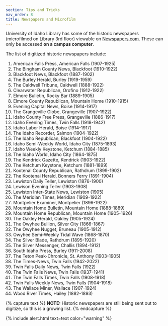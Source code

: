 ```yaml
---
section: Tips and Tricks
nav_order: 8
title: Newspapers and Microfilm
---
```


University of Idaho Library has some of the historic newspapers (microfilmed on Library 3rd floor) viewable on [Newspapers.com](https://uidaho.newspapers.com/papers/#). These can only be accessed **on a campus computer**.

The list of digitized historic newspapers include: 

1. American Falls Press, American Falls (1907-1925)
2. The Bingham County News, Blackfoot (1910-1922)
3. Blackfoot News, Blackfoot (1887-1902)
4. The Burley Herald, Burley (1919-1959)
5. The Caldwell Tribune, Caldwell (1888-1922)
6. Clearwater Republican, Orofino (1912-1922)
7. Elmore Bulletin, Rocky Bar (1889-1905)
8. Elmore County Republican, Mountain Home (1910-1915)
9. Evening Capital News, Boise (1914-1917)
10. The Grangeville Globe, Grangeville (1907-1922)
11. Idaho County Free Press, Grangeville (1886-1917)
12. Idaho Evening Times, Twin Falls (1918-1942)
13. Idaho Labor Herald, Boise (1914-1917)
14. The Idaho Recorder, Salmon (1904-1922)
15. The Idaho Republican, Blackfoot (1904-1922)
16. Idaho Semi-Weekly World, Idaho City (1875-1893)
17. Idaho Weekly Keystone, Ketchum (1884-1885)
18. The Idaho World, Idaho City (1864-1875)
19. The Kendrick Gazette, Kendrick (1903-1922)
20. The Ketchum Keystone, Ketchum (1881-1899)
21. Kootenai County Republican, Rathdrum (1899-1902)
22. The Kootenai Herald, Bonners Ferry (1891-1904)
23. Lewiston Daily Teller, Lewiston (1876-1900)
24. Lewison Evening Teller (1903-1908)
25. Lewiston Inter-State News, Lewiston (1905)
26. The Meridian Times, Meridian (1909-1922)
27. Montpelier Examiner, Montpelier (1896-1922)
28. Mountain Home Bulletin, Mountain Home (1888-1889)
29. Mountain Home Republican, Mountain Home (1905-1926)
30. The Oakley Herald, Oakley (1905-1924)
31. The Owyhee Bullion, Silver City (1866-1867)
32. The Owyhee Nugget, Bruneau (1905-1912)
33. Owyhee Semi-Weekly Tidal Wave (1868-1870)
34. The Silver Blade, Rathdrum (1895-1920)
35. The Silver Messenger, Challis (1894-1912)
36. South Idaho Press, Burley (1911-2008)
37. The Teton Peak-Chronicle, St. Anthony (1903-1905)
38. The Times-News, Twin Falls (1942-2022)
39. Twin Falls Daily News, Twin Falls (1922)
40. The Twin Falls News, Twin Falls (1937-1941)
41. The Twin Falls Times, Twin Falls (1908-1918)
42. Twin Falls Weekly News, Twin Falls (1904-1918)
43. The Wallace Miner, Wallace (1907-1924)
44. Wood River Times, Hailey (1882-1893)

{% capture text %}
**NOTE:** Historic newspapers are still being sent out to digitize, so this is a growing list.
{% endcapture %}

{% include alert.html text=text color="warning" %}
